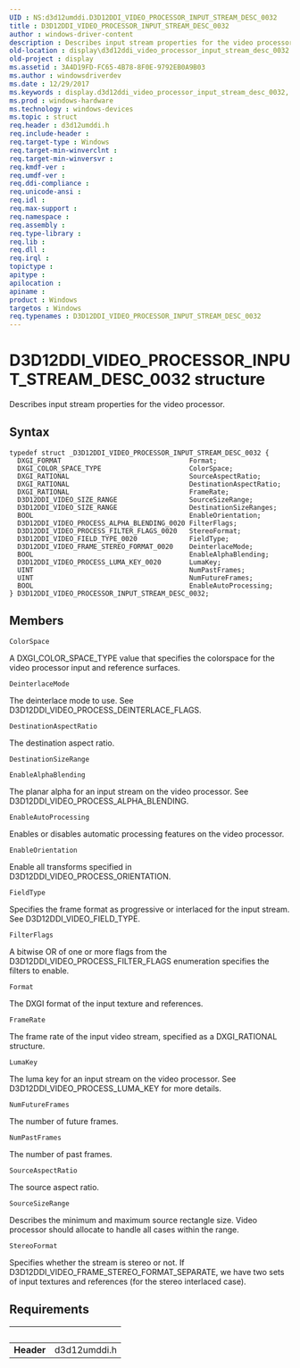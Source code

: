 ```yaml
---
UID : NS:d3d12umddi.D3D12DDI_VIDEO_PROCESSOR_INPUT_STREAM_DESC_0032
title : D3D12DDI_VIDEO_PROCESSOR_INPUT_STREAM_DESC_0032
author : windows-driver-content
description : Describes input stream properties for the video processor.
old-location : display\d3d12ddi_video_processor_input_stream_desc_0032.htm
old-project : display
ms.assetid : 3A4D19FD-FC65-4B78-8F0E-9792EB0A9B03
ms.author : windowsdriverdev
ms.date : 12/29/2017
ms.keywords : display.d3d12ddi_video_processor_input_stream_desc_0032, D3D12DDI_VIDEO_PROCESSOR_INPUT_STREAM_DESC_0032 structure [Display Devices], D3D12DDI_VIDEO_PROCESSOR_INPUT_STREAM_DESC_0032, d3d12umddi/D3D12DDI_VIDEO_PROCESSOR_INPUT_STREAM_DESC_0032
ms.prod : windows-hardware
ms.technology : windows-devices
ms.topic : struct
req.header : d3d12umddi.h
req.include-header : 
req.target-type : Windows
req.target-min-winverclnt : 
req.target-min-winversvr : 
req.kmdf-ver : 
req.umdf-ver : 
req.ddi-compliance : 
req.unicode-ansi : 
req.idl : 
req.max-support : 
req.namespace : 
req.assembly : 
req.type-library : 
req.lib : 
req.dll : 
req.irql : 
topictype : 
apitype : 
apilocation : 
apiname : 
product : Windows
targetos : Windows
req.typenames : D3D12DDI_VIDEO_PROCESSOR_INPUT_STREAM_DESC_0032
---
```


# D3D12DDI_VIDEO_PROCESSOR_INPUT_STREAM_DESC_0032 structure
Describes input stream properties for the video processor.

## Syntax
````
typedef struct _D3D12DDI_VIDEO_PROCESSOR_INPUT_STREAM_DESC_0032 {
  DXGI_FORMAT                                Format;
  DXGI_COLOR_SPACE_TYPE                      ColorSpace;
  DXGI_RATIONAL                              SourceAspectRatio;
  DXGI_RATIONAL                              DestinationAspectRatio;
  DXGI_RATIONAL                              FrameRate;
  D3D12DDI_VIDEO_SIZE_RANGE                  SourceSizeRange;
  D3D12DDI_VIDEO_SIZE_RANGE                  DestinationSizeRanges;
  BOOL                                       EnableOrientation;
  D3D12DDI_VIDEO_PROCESS_ALPHA_BLENDING_0020 FilterFlags;
  D3D12DDI_VIDEO_PROCESS_FILTER_FLAGS_0020   StereoFormat;
  D3D12DDI_VIDEO_FIELD_TYPE_0020             FieldType;
  D3D12DDI_VIDEO_FRAME_STEREO_FORMAT_0020    DeinterlaceMode;
  BOOL                                       EnableAlphaBlending;
  D3D12DDI_VIDEO_PROCESS_LUMA_KEY_0020       LumaKey;
  UINT                                       NumPastFrames;
  UINT                                       NumFutureFrames;
  BOOL                                       EnableAutoProcessing;
} D3D12DDI_VIDEO_PROCESSOR_INPUT_STREAM_DESC_0032;
````

## Members


`ColorSpace`

A DXGI_COLOR_SPACE_TYPE value that specifies the colorspace for the video processor input and reference surfaces.

`DeinterlaceMode`

The deinterlace mode to use.  See D3D12DDI_VIDEO_PROCESS_DEINTERLACE_FLAGS.

`DestinationAspectRatio`

The destination aspect ratio.

`DestinationSizeRange`



`EnableAlphaBlending`

The planar alpha for an input stream on the video processor.  See D3D12DDI_VIDEO_PROCESS_ALPHA_BLENDING.

`EnableAutoProcessing`

Enables or disables automatic processing features on the video processor.

`EnableOrientation`

Enable all transforms specified in D3D12DDI_VIDEO_PROCESS_ORIENTATION.

`FieldType`

Specifies the frame format as progressive or interlaced for the input stream.  See D3D12DDI_VIDEO_FIELD_TYPE.

`FilterFlags`

A bitwise OR of one or more flags from the D3D12DDI_VIDEO_PROCESS_FILTER_FLAGS enumeration specifies the filters to enable.

`Format`

The DXGI format of the input texture and references.

`FrameRate`

The frame rate of the input video stream, specified as a DXGI_RATIONAL structure.

`LumaKey`

The luma key for an input stream on the video processor.  See D3D12DDI_VIDEO_PROCESS_LUMA_KEY for more details.

`NumFutureFrames`

The number of future frames.

`NumPastFrames`

The number of past frames.

`SourceAspectRatio`

The source aspect ratio.

`SourceSizeRange`

Describes the minimum and maximum source rectangle size.  Video processor should allocate to handle all cases within the range.

`StereoFormat`

Specifies whether the stream is stereo or not. If D3D12DDI_VIDEO_FRAME_STEREO_FORMAT_SEPARATE, we have two sets of input textures and references (for the stereo interlaced case).


## Requirements
| &nbsp; | &nbsp; |
| ---- |:---- |
| **Header** | d3d12umddi.h |